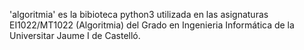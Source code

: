 'algoritmia' es la bibioteca python3 utilizada en las asignaturas EI1022/MT1022 (Algoritmia) del Grado en Ingenieria Informática de la Universitar Jaume I de Castelló.

